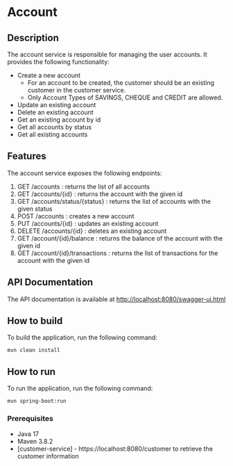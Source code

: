 # Account

## Description
The account service is responsible for managing the user accounts. It provides the following functionality:
- Create a new account
  - For an account to be created, the customer should be an existing customer in the customer service.
  - Only Account Types of SAVINGS, CHEQUE and CREDIT are allowed.
- Update an existing account
- Delete an existing account
- Get an existing account by id
- Get all accounts by status
- Get all existing accounts

## Features
The account service exposes the following endpoints:
1. GET /accounts : returns the list of all accounts
2. GET /accounts/{id} : returns the account with the given id
3. GET /accounts/status/{status} : returns the list of accounts with the given status
4. POST /accounts : creates a new account
5. PUT /accounts/{id} : updates an existing account
6. DELETE /accounts/{id} : deletes an existing account
7. GET /account/{id}/balance : returns the balance of the account with the given id
8. GET /account/{id}/transactions : returns the list of transactions for the account with the given id

## API Documentation
The API documentation is available at [http://localhost:8080/swagger-ui.html](http://localhost:8080/swagger-ui.html)

## How to build
To build the application, run the following command:
```
mvn clean install
```

## How to run
To run the application, run the following command:
```
mvn spring-boot:run
```
### Prerequisites
- Java 17
- Maven 3.8.2
- [customer-service] - https://localhost:8080/customer to retrieve the customer information